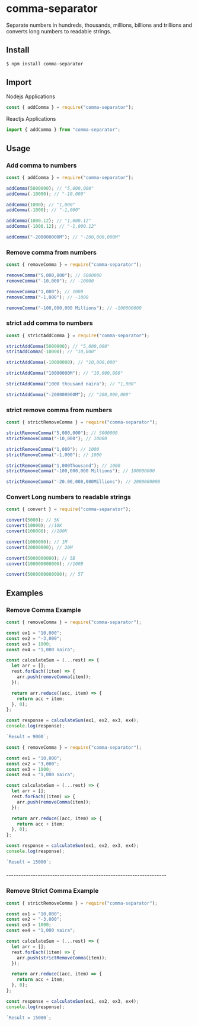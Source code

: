 ﻿# comma-separator

Separate numbers in hundreds, thousands, millions, billions and trillions and converts long numbers to readable strings.

## Install

```sh
$ npm install comma-separator
```

## Import

Nodejs Applications

```js
const { addComma } = require("comma-separator");
```

Reactjs Applications

```js
import { addComma } from "comma-separator";
```

## Usage

### Add comma to numbers

```js
const { addComma } = require("comma-separator");

addComma(5000000); // "5,000,000"
addComma(-10000); // "-10,000"

addComma(1000); // "1,000"
addComma(-1000); // "-1,000"

addComma(1000.12); // "1,000.12"
addComma(-1000.12); // "-1,000.12"

addComma("-200000000M"); // "-200,000,000M"
```

### Remove comma from numbers

```js
const { removeComma } = require("comma-separator");

removeComma("5,000,000"); // 5000000
removeComma("-10,000"); // -10000

removeComma("1,000"); // 1000
removeComma("-1,000"); // -1000

removeComma("-100,000,000 Millions"); // -100000000
```

### strict add comma to numbers

```js
const { strictAddComma } = require("comma-separator");

strictAddComma(5000000); // "5,000,000"
stritAddComma(-10000); // "10,000"

strictAddComma(-10000000); // "10,000,000"

strictAddComma("10000000M"); // "10,000,000"

strictAddComma("1000 thousand naira"); // "1,000"

strictAddComma("-200000000M"); // "200,000,000"
```

### strict remove comma from numbers

```js
const { strictRemoveComma } = require("comma-separator");

strictRemoveComma("5,000,000"); // 5000000
strictRemoveComma("-10,000"); // 10000

strictRemoveComma("1,000"); // 1000
strictRemoveComma("-1,000"); // 1000

strictRemoveComma("1,000Thousand"); // 1000
strictRemoveComma("-100,000,000 Millions"); // 100000000

strictRemoveComma("-20.00,000,000Millions"); // 2000000000
```

### Convert Long numbers to readable strings

```js
const { convert } = require("comma-separator");

convert(5000); // 5K
convert(10000); //10K
convert(100000); //100K

convert(1000000); // 1M
convert(20000000); // 20M

convert(5000000000); // 5B
convert(100000000000); //100B

convert(5000000000000); // 5T
```

## Examples

### Remove Comma Example

```js
const { removeComma } = require("comma-separator");

const ex1 = "10,000";
const ex2 = "-3,000";
const ex3 = 1000;
const ex4 = "1,000 naira";

const calculateSum = (...rest) => {
  let arr = [];
  rest.forEach((item) => {
    arr.push(removeComma(item));
  });

  return arr.reduce((acc, item) => {
    return acc + item;
  }, 0);
};

const response = calculateSum(ex1, ex2, ex3, ex4);
console.log(response);

`Result = 9000`;
```

```js
const { removeComma } = require("comma-separator");

const ex1 = "10,000";
const ex2 = "3,000";
const ex3 = 1000;
const ex4 = "1,000 naira";

const calculateSum = (...rest) => {
  let arr = [];
  rest.forEach((item) => {
    arr.push(removeComma(item));
  });

  return arr.reduce((acc, item) => {
    return acc + item;
  }, 0);
};

const response = calculateSum(ex1, ex2, ex3, ex4);
console.log(response);

`Result = 15000`;
```

#### ------------------------------------------------------------------

### Remove Strict Comma Example

```js
const { strictRemoveComma } = require("comma-separator");

const ex1 = "10,000";
const ex2 = "-3,000";
const ex3 = 1000;
const ex4 = "1,000 naira";

const calculateSum = (...rest) => {
  let arr = [];
  rest.forEach((item) => {
    arr.push(strictRemoveComma(item));
  });

  return arr.reduce((acc, item) => {
    return acc + item;
  }, 0);
};

const response = calculateSum(ex1, ex2, ex3, ex4);
console.log(response);

`Result = 15000`;
```
